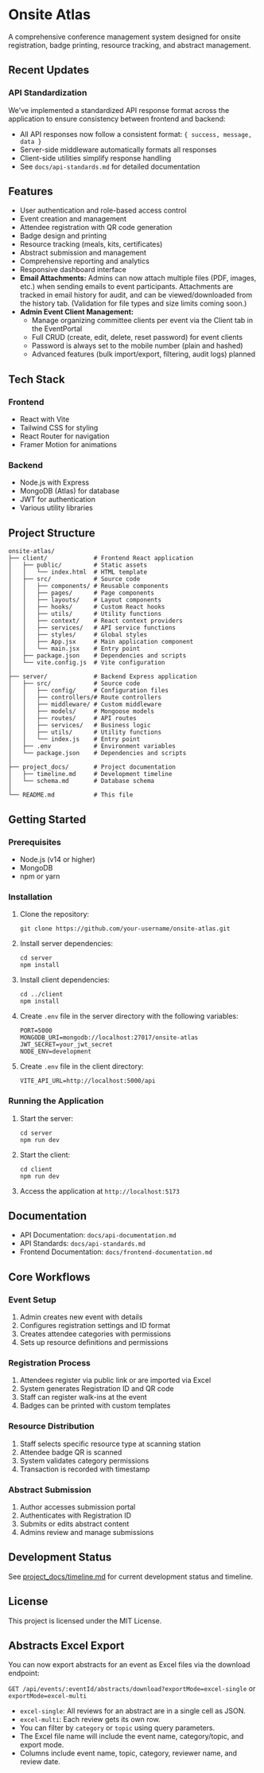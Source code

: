 # Onsite Atlas

A comprehensive conference management system designed for onsite registration, badge printing, resource tracking, and abstract management.

## Recent Updates

### API Standardization

We've implemented a standardized API response format across the application to ensure consistency between frontend and backend:

- All API responses now follow a consistent format: `{ success, message, data }`
- Server-side middleware automatically formats all responses
- Client-side utilities simplify response handling
- See `docs/api-standards.md` for detailed documentation

## Features

- User authentication and role-based access control
- Event creation and management
- Attendee registration with QR code generation
- Badge design and printing
- Resource tracking (meals, kits, certificates)
- Abstract submission and management
- Comprehensive reporting and analytics
- Responsive dashboard interface
- **Email Attachments:** Admins can now attach multiple files (PDF, images, etc.) when sending emails to event participants. Attachments are tracked in email history for audit, and can be viewed/downloaded from the history tab. (Validation for file types and size limits coming soon.)
- **Admin Event Client Management:**
  - Manage organizing committee clients per event via the Client tab in the EventPortal
  - Full CRUD (create, edit, delete, reset password) for event clients
  - Password is always set to the mobile number (plain and hashed)
  - Advanced features (bulk import/export, filtering, audit logs) planned

## Tech Stack

### Frontend
- React with Vite
- Tailwind CSS for styling
- React Router for navigation
- Framer Motion for animations

### Backend
- Node.js with Express
- MongoDB (Atlas) for database
- JWT for authentication
- Various utility libraries

## Project Structure

```
onsite-atlas/
├── client/             # Frontend React application
│   ├── public/         # Static assets
│   │   └── index.html  # HTML template
│   ├── src/            # Source code
│   │   ├── components/ # Reusable components
│   │   ├── pages/      # Page components
│   │   ├── layouts/    # Layout components
│   │   ├── hooks/      # Custom React hooks
│   │   ├── utils/      # Utility functions
│   │   ├── context/    # React context providers
│   │   ├── services/   # API service functions
│   │   ├── styles/     # Global styles
│   │   ├── App.jsx     # Main application component
│   │   └── main.jsx    # Entry point
│   ├── package.json    # Dependencies and scripts
│   └── vite.config.js  # Vite configuration
│
├── server/             # Backend Express application
│   ├── src/            # Source code
│   │   ├── config/     # Configuration files
│   │   ├── controllers/# Route controllers
│   │   ├── middleware/ # Custom middleware
│   │   ├── models/     # Mongoose models
│   │   ├── routes/     # API routes
│   │   ├── services/   # Business logic
│   │   ├── utils/      # Utility functions
│   │   └── index.js    # Entry point
│   ├── .env            # Environment variables
│   └── package.json    # Dependencies and scripts
│
├── project_docs/       # Project documentation
│   ├── timeline.md     # Development timeline
│   └── schema.md       # Database schema
│
└── README.md           # This file
```

## Getting Started

### Prerequisites

- Node.js (v14 or higher)
- MongoDB
- npm or yarn

### Installation

1. Clone the repository:
   ```
   git clone https://github.com/your-username/onsite-atlas.git
   ```

2. Install server dependencies:
   ```
   cd server
   npm install
   ```

3. Install client dependencies:
   ```
   cd ../client
   npm install
   ```

4. Create `.env` file in the server directory with the following variables:
   ```
   PORT=5000
   MONGODB_URI=mongodb://localhost:27017/onsite-atlas
   JWT_SECRET=your_jwt_secret
   NODE_ENV=development
   ```

5. Create `.env` file in the client directory:
   ```
   VITE_API_URL=http://localhost:5000/api
   ```

### Running the Application

1. Start the server:
   ```
   cd server
   npm run dev
   ```

2. Start the client:
   ```
   cd client
   npm run dev
   ```

3. Access the application at `http://localhost:5173`

## Documentation

- API Documentation: `docs/api-documentation.md`
- API Standards: `docs/api-standards.md`
- Frontend Documentation: `docs/frontend-documentation.md`

## Core Workflows

### Event Setup
1. Admin creates new event with details
2. Configures registration settings and ID format
3. Creates attendee categories with permissions
4. Sets up resource definitions and permissions

### Registration Process
1. Attendees register via public link or are imported via Excel
2. System generates Registration ID and QR code
3. Staff can register walk-ins at the event
4. Badges can be printed with custom templates

### Resource Distribution
1. Staff selects specific resource type at scanning station
2. Attendee badge QR is scanned
3. System validates category permissions
4. Transaction is recorded with timestamp

### Abstract Submission
1. Author accesses submission portal
2. Authenticates with Registration ID
3. Submits or edits abstract content
4. Admins review and manage submissions

## Development Status

See [project_docs/timeline.md](project_docs/timeline.md) for current development status and timeline.

## License

This project is licensed under the MIT License.

## Abstracts Excel Export

You can now export abstracts for an event as Excel files via the download endpoint:

`GET /api/events/:eventId/abstracts/download?exportMode=excel-single` or `exportMode=excel-multi`

- `excel-single`: All reviews for an abstract are in a single cell as JSON.
- `excel-multi`: Each review gets its own row.
- You can filter by `category` or `topic` using query parameters.
- The Excel file name will include the event name, category/topic, and export mode.
- Columns include event name, topic, category, reviewer name, and review date. 